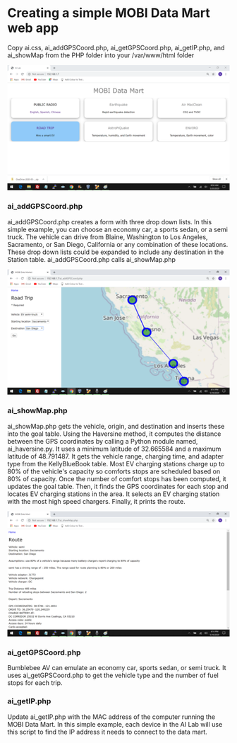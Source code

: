 <h1>Creating a simple MOBI Data Mart web app</h1>

Copy ai.css, ai_addGPSCoord.php, ai_getGPSCoord.php, ai_getIP.php, and ai_showMap from the PHP folder into your /var/www/html folder


<img src="images/MobiDataMart_v2.png">


<h3>ai_addGPSCoord.php</h3>

ai_addGPSCoord.php creates a form with three drop down lists.  In this simple example, you can choose an economy car, a sports sedan, or a semi truck.  The vehicle can drive from Blaine, Washington to Los Angeles, Sacramento, or San Diego, California or any combination of these locations.  These drop down lists could be expanded to include any destination in the Station table.  ai_addGPSCoord.php calls ai_showMap.php  

<img src="images/An-4.png">

<h3>ai_showMap.php</h3>

ai_showMap.php gets the vehicle, origin, and destination and inserts these into the goal table.  Using the Haversine method, it computes the distance between the GPS coordinates by calling a Python module named, ai_haversine.py.  It uses a minimum latitude of 32.665584 and a maximum latitude of 48.791487.  It gets the vehicle range, charging time, and adapter type from the KellyBlueBook table.  Most EV charging stations charge up to 80% of the vehicle's capacity so comforts stops are scheduled based on 80% of capacity.  Once the number of comfort stops has been computed, it updates the goal table.  Then, it finds the GPS coordinates for each stop and locates EV charging stations in the area.  It selects an EV charging station with the most high speed chargers.  Finally, it prints the route.     

<img src="images/Sac-SanDiego-itinerary.png">

<h3>ai_getGPSCoord.php</h3>

Bumblebee AV can emulate an economy car, sports sedan, or semi truck.  It uses ai_getGPSCoord.php to get the vehicle type and the number of fuel stops for each trip.

<h3>ai_getIP.php</h3>

Update ai_getIP.php with the MAC address of the computer running the MOBI Data Mart.  In this simple example, each device in the AI Lab will use this script to find the IP address it needs to connect to the data mart.  

